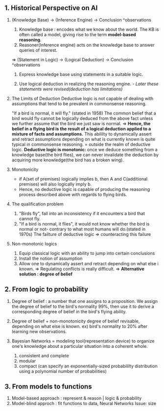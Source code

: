 ## 1. Historical Perspective on AI

1. (Knowledge Base) -> (Inference Engine) -> Conclusion
                          ^observations
    
    1. Knowledge base : encodes what we know about the world. The KB is often called a model, giving rise to the term **model-based reasoning**.
    2. Reasoner(Inference engine) acts on the knowledge base to answer queries of interest.

    => 
    (Statement in Logic) -> (Logical Deduction) -> Conclusion
                          ^observations

    1. Express knowledge base using statements in a suitable logic.
    
    2. Use logical deduction in realizing the reasoning engine.
  *- Later these statements were revised(deduction has limitations)*
       
    
2. The Limits of Deduction
    Deductive logic is not capable of dealing with assumptions that tend to be prevalent in commonsense reasoning.
    
    
    "If a bird is normal, it will fly." (stated in 1958)
    The common belief that a bird would fly cannot be logically deduced from the above fact unless we further assume that the bird we just saw is normal.
    => **Hence, the belief in a flying bird is the result of a logical deduction applied to a mixture of facts and assumptions.**
    This abililty to dynamically assert and retract assumptions depending on what is currently known is quite typical in commonsense reasoning. = outside the realm of deductive logic.
    **Deductive logic is monotonic:** once we deduce something from a knowledge base(the bird flies), we can never invalidate the deduction by acquiring more knowledge(the bird has a broken wing).
    
3. Monotonicity
	- if A(set of premises) logically implies b, then A and C(additional premises) will also logically imply b.
	- Hence, no deductive logic is capable of producing the reasoning process described above with regards to flying birds.

4. The qualification problem
	1. "Birds fly", fall into an inconsistency if it encounters a bird that cannot fly.
	2. "If a bird is normal, it flies", it would not know whether the bird is normal or not- contrary to what most humans will do.(stated in 1970s) 
	The failture of deductive logic => counteracting this failure
	
5. Non-monotonic logics
	1. Equip classical logic with an ability to jump into certain conclusions
	2. Install the notion of assumption
	3. Allow one to dynamically assert and retract depending on what else i known.
	=> Regulating conflicts is really difficult.
	=> **Alternative solution : degree of belief**
	
## 2. From logic to probability
1. Degree of belief : a number that one assigns to a proposition.
	We assign the degree of belief to the bird's normality 99%, then use it to derive a corresponding degree of belief in the bird's flying ability.

2. Degree of belief + non-monotonicity
	degree of belief revisable, depending on what else is known.
	ex) bird's normality to 20% after learning new observations.

3. Bayesian Networks
	= modeling tool(representation device) to organize one's knowledge about a particular situation into a coherent whole.
	1. consistent and complete
	2. modular
	3. compact (can specify an exponentially-sized probabililty distribution using a polynomial number of probabilities)

## 3. From models to functions
1. Model-based approach : represent & reason | logic & probability
2. Model-blind approch : fit functions to data, Neural Networks
	Issue: size


	


